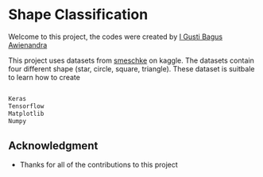 # Shape Classification

Welcome to this project, the codes were created by [I Gusti Bagus Awienandra](https://github.com/rainoverme002)

This project uses datasets from [smeschke](https://www.kaggle.com/smeschke/four-shapes) on kaggle. The datasets contain four different shape (star, circle, square, triangle). These dataset is suitbale to learn how to create

```bash

Keras
Tensorflow
Matplotlib
Numpy

```

## Acknowledgment

* Thanks for all of the contributions to this project
